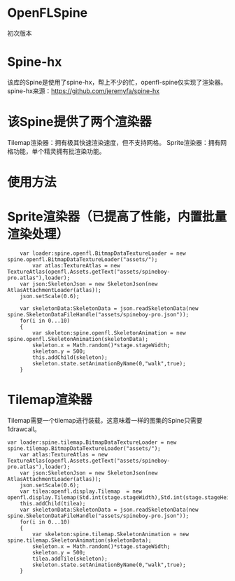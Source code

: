 # OpenFLSpine
初次版本

# Spine-hx
该库的Spine是使用了spine-hx，帮上不少的忙，openfl-spine仅实现了渲染器。spine-hx来源：https://github.com/jeremyfa/spine-hx

# 该Spine提供了两个渲染器
Tilemap渲染器：拥有极其快速渲染速度，但不支持网格。
Sprite渲染器：拥有网格功能，单个精灵拥有批渲染功能。

# 使用方法
<haxelib name="openfl-spine"/>

# Sprite渲染器（已提高了性能，内置批量渲染处理）
        var loader:spine.openfl.BitmapDataTextureLoader = new spine.openfl.BitmapDataTextureLoader("assets/");
		    var atlas:TextureAtlas = new TextureAtlas(openfl.Assets.getText("assets/spineboy-pro.atlas"),loader);
        var json:SkeletonJson = new SkeletonJson(new AtlasAttachmentLoader(atlas));
        json.setScale(0.6);
        
        var skeletonData:SkeletonData = json.readSkeletonData(new spine.SkeletonDataFileHandle("assets/spineboy-pro.json"));
        for(i in 0...10)
        {
            var skeleton:spine.openfl.SkeletonAnimation = new spine.openfl.SkeletonAnimation(skeletonData);
            skeleton.x = Math.random()*stage.stageWidth;
            skeleton.y = 500;
            this.addChild(skeleton);
            skeleton.state.setAnimationByName(0,"walk",true);
        }
        
# Tilemap渲染器
Tilemap需要一个tilemap进行装载，这意味着一样的图集的Spine只需要1drawcall。
        
	var loader:spine.tilemap.BitmapDataTextureLoader = new spine.tilemap.BitmapDataTextureLoader("assets/");
		var atlas:TextureAtlas = new TextureAtlas(openfl.Assets.getText("assets/spineboy-pro.atlas"),loader);
        var json:SkeletonJson = new SkeletonJson(new AtlasAttachmentLoader(atlas));
        json.setScale(0.6);
        var tilea:openfl.display.Tilemap  = new openfl.display.Tilemap(Std.int(stage.stageWidth),Std.int(stage.stageHeight),loader.getTileset());
        this.addChild(tilea);
        var skeletonData:SkeletonData = json.readSkeletonData(new spine.SkeletonDataFileHandle("assets/spineboy-pro.json"));
        for(i in 0...10)
        {
            var skeleton:spine.tilemap.SkeletonAnimation = new spine.tilemap.SkeletonAnimation(skeletonData);
            skeleton.x = Math.random()*stage.stageWidth;
            skeleton.y = 500;
            tilea.addTile(skeleton);
            skeleton.state.setAnimationByName(0,"walk",true);
        }
